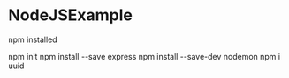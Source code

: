 # NodeJSExample

npm installed

npm init
npm install --save express
npm install --save-dev nodemon
npm i uuid
